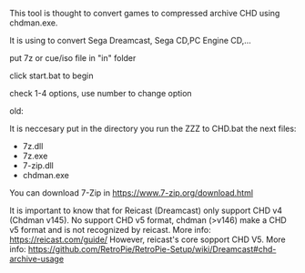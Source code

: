 This tool is thought to convert games to compressed archive CHD using chdman.exe.

It is using to convert Sega Dreamcast, Sega CD,PC Engine CD,...

put 7z or cue/iso file in "in" folder

click start.bat to begin

check 1-4 options, use number to change option

old:

It is neccesary put in the directory you run the ZZZ to CHD.bat the next files:
+ 7z.dll
+ 7z.exe
+ 7-zip.dll
+ chdman.exe

You can download 7-Zip in https://www.7-zip.org/download.html

It is important to know that for Reicast (Dreamcast) only support CHD v4 (Chdman v145). No support CHD v5 format, chdman (>v146) make a CHD v5 format and is not recognized by reicast. More info: https://reicast.com/guide/
However, reicast's core sopport CHD V5. More info: https://github.com/RetroPie/RetroPie-Setup/wiki/Dreamcast#chd-archive-usage


